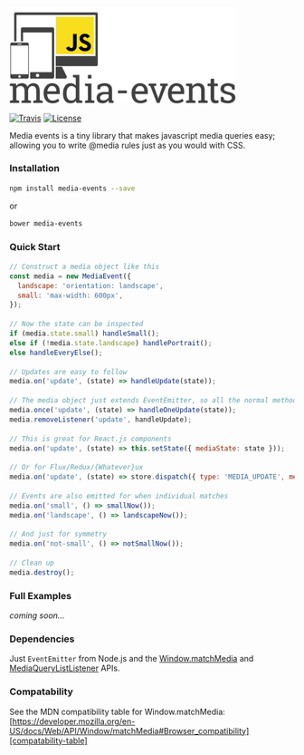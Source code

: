 [logo-image]: https://raw.githubusercontent.com/benjaminjt/media-events/master/logo/media-events-logo.png
[travis-image]: https://img.shields.io/travis/benjaminjt/media-events.svg?style=flat-square
[travis-url]: https://travis-ci.org/benjaminjt/media-events
[license-image]: http://img.shields.io/badge/license-MIT-blue.svg?style=flat-square
[license-url]: LICENSE

[matchMedia-url]: https://developer.mozilla.org/en-US/docs/Web/API/Window/matchMedia
[MediaList-url]: https://developer.mozilla.org/en-US/docs/Web/API/MediaQueryListListener
[compatability-table]: https://developer.mozilla.org/en-US/docs/Web/API/Window/matchMedia#Browser_compatibility

<img
  alt="Media Events Logo"
  src="https://raw.githubusercontent.com/benjaminjt/media-events/master/logo/media-events-logo.png"
  width="400px"
/>

[![Travis][travis-image]][travis-url]
[![License][license-image]][license-url]

Media events is a tiny library that makes javascript media queries easy; allowing you to write
@media rules just as you would with CSS.

### Installation

```bash
npm install media-events --save
```

or

```bash
bower media-events
```

### Quick Start

```js
// Construct a media object like this
const media = new MediaEvent({
  landscape: 'orientation: landscape',
  small: 'max-width: 600px',
});

// Now the state can be inspected
if (media.state.small) handleSmall();
else if (!media.state.landscape) handlePortrait();
else handleEveryElse();

// Updates are easy to follow
media.on('update', (state) => handleUpdate(state));

// The media object just extends EventEmitter, so all the normal methods work
media.once('update', (state) => handleOneUpdate(state));
media.removeListener('update', handleUpdate);

// This is great for React.js components
media.on('update', (state) => this.setState({ mediaState: state }));

// Or for Flux/Redux/{Whatever}ux
media.on('update', (state) => store.dispatch({ type: 'MEDIA_UPDATE', mediaState: state }));

// Events are also emitted for when individual matches
media.on('small', () => smallNow());
media.on('landscape', () => landscapeNow());

// And just for symmetry
media.on('not-small', () => notSmallNow());

// Clean up
media.destroy();
```

### Full Examples

_coming soon..._

### Dependencies

Just `EventEmitter` from Node.js and the [Window.matchMedia][matchMedia-url] and
[MediaQueryListListener][MediaList-url] APIs.

### Compatability

See the MDN compatibility table for Window.matchMedia:
[https://developer.mozilla.org/en-US/docs/Web/API/Window/matchMedia#Browser_compatibility][compatability-table]
